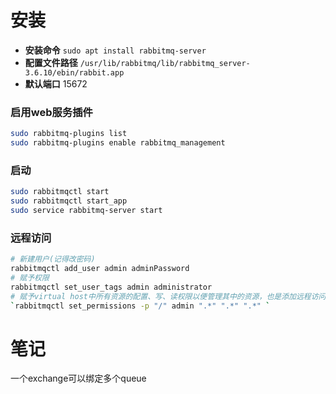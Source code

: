 




<!-- = = = = = = = = = = = = = = = = = = = = = = = = = = = = = = = = = = = = = = = = = = = = = = = = = = = = = = = = = = = = -->
<!-- = = = = = = = = = = = = = = = = = = = = = = = = = = = = = = = = = = = = = = = = = = = = = = = = = = = = = = = = = = = = -->




# 安装
* **安装命令** `sudo apt install rabbitmq-server`
* **配置文件路径** `/usr/lib/rabbitmq/lib/rabbitmq_server-3.6.10/ebin/rabbit.app`
* **默认端口** 15672

### 启用web服务插件
```sh
sudo rabbitmq-plugins list
sudo rabbitmq-plugins enable rabbitmq_management
```

### 启动
```sh
sudo rabbitmqctl start
sudo rabbitmqctl start_app
sudo service rabbitmq-server start
```

### 远程访问
```sh
# 新建用户(记得改密码)
rabbitmqctl add_user admin adminPassword
# 赋予权限
rabbitmqctl set_user_tags admin administrator
# 赋予virtual host中所有资源的配置、写、读权限以便管理其中的资源，也是添加远程访问权限
`rabbitmqctl set_permissions -p "/" admin ".*" ".*" ".*" `
```

# 笔记
一个exchange可以绑定多个queue
